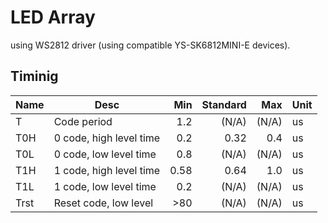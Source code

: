 # LED Array

using WS2812 driver (using compatible YS-SK6812MINI-E devices).

## Timinig

Name | Desc                   | Min | Standard | Max  | Unit 
-----|------------------------|----:|---------:|-----:|------
T    |Code period             |  1.2|(N/A)     |(N/A) |us
T0H  |0 code, high level time |  0.2|      0.32|   0.4|us
T0L  |0 code, low level time  |  0.8|(N/A)     |(N/A) |us
T1H  |1 code, high level time | 0.58|      0.64|   1.0|us
T1L  |1 code, low level time  |  0.2|(N/A)     |(N/A) |us
Trst |Reset code, low level   |  >80|(N/A)     |(N/A) |us
